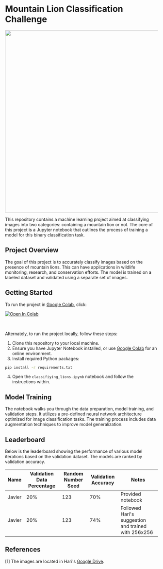 # Mountain Lion Classification Challenge

<p align="center">
  <img src="/pics/MLProj.png" width="600">
</p>

This repository contains a machine learning project aimed at classifying images into two categories: containing a mountain lion or not. The core of this project is a Jupyter notebook that outlines the process of training a model for this binary classification task.

## Project Overview

The goal of this project is to accurately classify images based on the presence of mountain lions. This can have applications in wildlife monitoring, research, and conservation efforts. The model is trained on a labeled dataset and validated using a separate set of images.

## Getting Started

To run the project in [Google Colab](https://colab.research.google.com/), click:

<a target="_blank" href="https://colab.research.google.com/github/je-santos/lions/blob/main/classifying_lions.ipynb">
  <img src="https://colab.research.google.com/assets/colab-badge.svg" alt="Open In Colab"/>
</a>

<br>
<br>
<br>

Alternately, to run the project locally, follow these steps:

1. Clone this repository to your local machine.
2. Ensure you have Jupyter Notebook installed, or use [Google Colab](https://colab.research.google.com/) for an online environment.
3. Install required Python packages:

```bash
pip install -r requirements.txt
```

4. Open the `classifiying_lions.ipynb` notebook and follow the instructions within.

## Model Training

The notebook walks you through the data preparation, model training, and validation steps. It utilizes a pre-defined neural network architecture optimized for image classification tasks. The training process includes data augmentation techniques to improve model generalization.

## Leaderboard

Below is the leaderboard showing the performance of various model iterations based on the validation dataset. The models are ranked by validation accuracy.

| Name   | Validation Data Percentage | Random Number Seed | Validation Accuracy | Notes                                               |
| ------ | -------------------------- | ------------------ | ------------------- | --------------------------------------------------- |
| Javier | 20%                        | 123                | 70%                 | Provided notebook                                   |
| Javier | 20%                        | 123                | 74%                 | Followed Hari's suggestion and trained with 256x256 |

## References

[1] The images are located in Hari's [Google Drive](https://drive.google.com/drive/folders/1g8MZmL-rDcTXpUrVBf-UEgudM2NHgKQJ).

